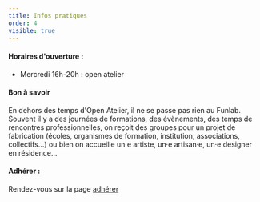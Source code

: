 ```yaml
---
title: Infos pratiques
order: 4
visible: true
---
```

#### Horaires d'ouverture :

* Mercredi 16h-20h : open atelier

#### Bon à savoir
En dehors des temps d'Open Atelier, il ne se passe pas rien au Funlab. Souvent il y a des journées de formations, des évènements, des temps de rencontres professionnelles, on reçoit des groupes pour un projet de fabrication (écoles, organismes de formation, institution, associations, collectifs...) ou bien on accueille un·e artiste, un·e artisan·e, un·e designer en résidence...

#### Adhérer :
Rendez-vous sur la page [adhérer](https://lafun.fr/lafun/adherer/)